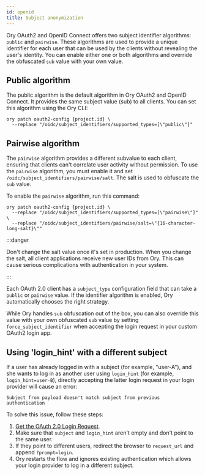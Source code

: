 ```yaml
---
id: openid
title: Subject anonymization
---
```


Ory OAuth2 and OpenID Connect offers two subject identifier algorithms: `public` and `pairwise`. These algorithms are used to
provide a unique identifier for each user that can be used by the clients without revealing the user's identity. You can enable
either one or both algorithms and override the obfuscated `sub` value with your own value.

## Public algorithm

The public algorithm is the default algorithm in Ory OAuth2 and OpenID Connect. It provides the same subject value (sub) to all
clients. You can set this algorithm using the Ory CLI:

```shell
ory patch oauth2-config {project.id} \
  --replace "/oidc/subject_identifiers/supported_types=[\"public\"]"
```

## Pairwise algorithm

The `pairwise` algorithm provides a different subvalue to each client, ensuring that clients can't correlate user activity without
permission. To use the `pairwise` algorithm, you must enable it and set `/oidc/subject_identifiers/pairwise/salt`. The salt is
used to obfuscate the `sub` value.

To enable the `pairwise` algorithm, run this command:

```shell
ory patch oauth2-config {project.id} \
  --replace "/oidc/subject_identifiers/supported_types=[\"pairwise\"]" \
  --replace "/oidc/subject_identifiers/pairwise/salt=\"{16-character-long-salt}\""
```

:::danger

Don't change the salt value once it's set in production. When you change the salt, all client applications receive new user IDs
from Ory. This can cause serious complications with authentication in your system.

:::

Each OAuth 2.0 client has a `subject_type` configuration field that can take a `public` or `pairwise` value. If the identifier
algorithm is enabled, Ory automatically chooses the right strategy.

While Ory handles `sub` obfuscation out of the box, you can also override this value with your own obfuscated `sub` value by
setting `force_subject_identifier` when accepting the login request in your custom OAuth2 login app.

## Using 'login_hint' with a different subject

If a user has already logged in with a subject (for example, "user-A"), and she wants to log in as another user using `login_hint`
(for example, `login_hint=user-B`), directly accepting the latter login request in your login provider will cause an error:

```text
Subject from payload doesn't match subject from previous authentication
```

To solve this issue, follow these steps:

1. [Get the OAuth 2.0 Login Request](../../reference/api#tag/oAuth2/operation/getOAuth2LoginRequest).
2. Make sure that `subject` and `login_hint` aren't empty and don't point to the same user.
3. If they point to different users, redirect the browser to `request_url` and append `?prompt=login`.
4. Ory restarts the flow and ignores existing authentication which allows your login provider to log in a different subject.
